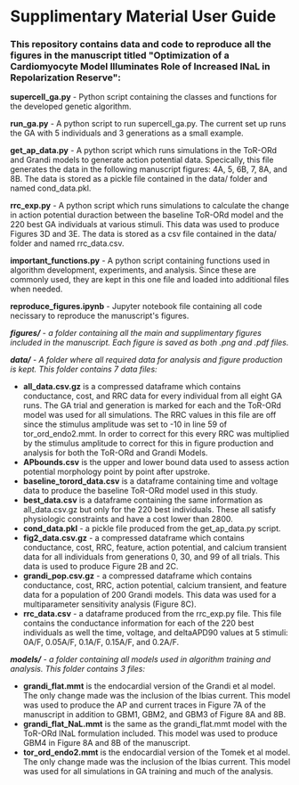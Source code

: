 # Supplimentary Material User Guide
### This repository contains data and code to reproduce all the figures in the manuscript titled "Optimization of a Cardiomyocyte Model Illuminates Role of Increased INaL in Repolarization Reserve":

**supercell_ga.py** - Python script containing the classes and functions for the developed genetic algorithm.

**run_ga.py** - A python script to run supercell_ga.py. The current set up runs the GA with 5 individuals and 3 generations as a small example. 

**get_ap_data.py** - A python script which runs simulations in the ToR-ORd and Grandi models to generate action potential data. Specically, this file generates the data in the following manuscript figures: 4A, 5, 6B, 7, 8A, and 8B. The data is stored as a pickle file contained in the data/ folder and named cond_data.pkl.

**rrc_exp.py** - A python script which runs simulations to calculate the change in action potential duraction between the baseline ToR-ORd model and the 220 best GA individuals at various stimuli. This data was used to produce Figures 3D and 3E. The data is stored as a csv file contained in the data/ folder and named rrc_data.csv.

**important_functions.py** - A python script containing functions used in algorithm development, experiments, and analysis. Since these are commonly used, they are kept in this one file and loaded into additional files when needed. 

**reproduce_figures.ipynb** - Jupyter notebook file containing all code necissary to reproduce the manuscript's figures.

***figures/*** - *a folder containing all the main and supplimentary figures included in the manuscript. Each figure is saved as both .png and .pdf files.* 

***data/*** - *A folder where all required data for analysis and figure production is kept. This folder contains 7 data files:*
* **all_data.csv.gz** is a compressed dataframe which contains conductance, cost, and RRC data for every individual from all eight GA runs. The GA trial and generation is marked for each and the ToR-ORd model was used for all simulations. The RRC values in this file are off since the stimulus amplitude was set to -10 in line 59 of tor_ord_endo2.mmt. In order to correct for this every RRC was multiplied by the stimulus amplitude to correct for this in figure production and analysis for both the ToR-ORd and Grandi Models. 
* **APbounds.csv** is the upper and lower bound data used to assess action potential morphology point by point after upstroke. 
* **baseline_torord_data.csv** is a dataframe containing time and voltage data to produce the baseline ToR-ORd model used in this study. 
* **best_data.csv** is a dataframe containing the same information as all_data.csv.gz but only for the 220 best individuals. These all satisfy physiologic constraints and have a cost lower than 2800.
* **cond_data.pkl** - a pickle file produced from the get_ap_data.py script. 
* **fig2_data.csv.gz** - a compressed dataframe which contains conductance, cost, RRC, feature, action potential, and calcium transient data for all individuals from generations 0, 30, and 99 of all trials. This data is used to produce Figure 2B and 2C. 
* **grandi_pop.csv.gz** -  a compressed dataframe which contains conductance, cost, RRC, action potential, calcium transient, and feature data for a population of 200 Grandi models. This data was used for a multiparameter sensitivity analysis (Figure 8C). 
* **rrc_data.csv** - a dataframe produced from the rrc_exp.py file. This file contains the conductance information for each of the 220 best individuals as well the time, voltage, and deltaAPD90 values at 5 stimuli: 0A/F, 0.05A/F, 0.1A/F, 0.15A/F, and 0.2A/F. 

***models/*** - *a folder containing all models used in algorithm training and analysis. This folder contains 3 files:*
* **grandi_flat.mmt** is the endocardial version of the Grandi et al model. The only change made was the inclusion of the Ibias current. This model was used to produce the AP and current traces in Figure 7A of the manuscript in addition to GBM1, GBM2, and GBM3 of Figure 8A and 8B. 
* **grandi_flat_NaL.mmt** is the same as the grandi_flat.mmt model with the ToR-ORd INaL formulation included. This model was used to produce GBM4 in Figure 8A and 8B of the manuscript. 
* **tor_ord_endo2.mmt** is the endocardial version of the Tomek et al model. The only change made was the inclusion of the Ibias current. This model was used for all simulations in GA training and much of the analysis. 
